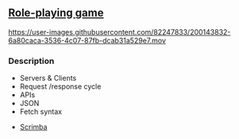 ## [Role-playing game](https://frontendella.github.io/BoredBot-API/)



https://user-images.githubusercontent.com/82247833/200143832-6a80caca-3536-4c07-87fb-dcab31a529e7.mov




### Description


* Servers & Clients 
* Request /response cycle 
* APIs
* JSON
* Fetch syntax




- [Scrimba](https://scrimba.com/allcourses)
